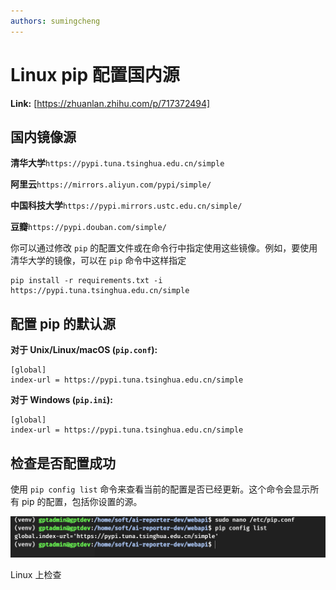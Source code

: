 ```yaml
---
authors: sumingcheng
---
```

# Linux pip 配置国内源



 **Link:** [https://zhuanlan.zhihu.com/p/717372494]

## 国内镜像源  

**清华大学**`https://pypi.tuna.tsinghua.edu.cn/simple`

**阿里云**`https://mirrors.aliyun.com/pypi/simple/`

**中国科技大学**`https://pypi.mirrors.ustc.edu.cn/simple/`

**豆瓣**`https://pypi.douban.com/simple/`

你可以通过修改 `pip` 的配置文件或在命令行中指定使用这些镜像。例如，要使用清华大学的镜像，可以在 `pip` 命令中这样指定

```
pip install -r requirements.txt -i https://pypi.tuna.tsinghua.edu.cn/simple
```
## 配置 pip 的默认源  

**对于 Unix/Linux/macOS (`pip.conf`):**

```
[global]
index-url = https://pypi.tuna.tsinghua.edu.cn/simple
```

**对于 Windows (`pip.ini`):**

```
[global]
index-url = https://pypi.tuna.tsinghua.edu.cn/simple
```
## 检查是否配置成功  

使用 `pip config list` 命令来查看当前的配置是否已经更新。这个命令会显示所有 pip 的配置，包括你设置的源。

![c627f8b57741e662cac6f375b8185068](../image/c627f8b57741e662cac6f375b8185068.jpg)

Linux 上检查

  
  
